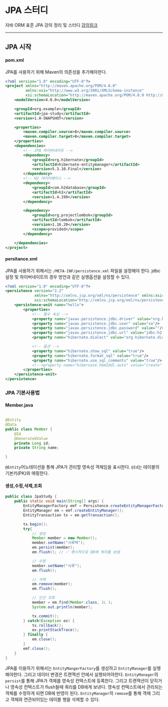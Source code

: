 # JPA 스터디

자바 ORM 표준 JPA 강의 정리 및 스터디 [강의링크](https://www.inflearn.com/course/ORM-JPA-Basic/)

---

## JPA 시작

#### pom.xml

JPA를 사용하기 위해 Maven의 의존성을 추가해야한다.

```xml
<?xml version="1.0" encoding="UTF-8"?>
<project xmlns="http://maven.apache.org/POM/4.0.0"
         xmlns:xsi="http://www.w3.org/2001/XMLSchema-instance"
         xsi:schemaLocation="http://maven.apache.org/POM/4.0.0 http://maven.apache.org/xsd/maven-4.0.0.xsd">
    <modelVersion>4.0.0</modelVersion>

    <groupId>org.example</groupId>
    <artifactId>jpa-study</artifactId>
    <version>1.0-SNAPSHOT</version>

    <properties>
        <maven.compiler.source>8</maven.compiler.source>
        <maven.compiler.target>8</maven.compiler.target>
    </properties>
    <dependencies>
        <!-- JPA 하이버네이트 -->
        <dependency>
            <groupId>org.hibernate</groupId>
            <artifactId>hibernate-entitymanager</artifactId>
            <version>5.3.10.Final</version>
        </dependency>
        <!-- H2 데이터베이스 -->
        <dependency>
            <groupId>com.h2database</groupId>
            <artifactId>h2</artifactId>
            <version>1.4.199</version>
        </dependency>

        <dependency>
            <groupId>org.projectlombok</groupId>
            <artifactId>lombok</artifactId>
            <version>1.16.20</version>
            <scope>provided</scope>
        </dependency>

    </dependencies>
</project>
```

#### persitance.xml

JPA를 사용하기 위해서는 `/META-INF/persistence.xml` 파일을 설정해야 한다. jdbc 설정 및 하이버네이트의 경우 방언과 같은 실행옵션을 설정할 수 있다.

```xml
<?xml version="1.0" encoding="UTF-8"?>
<persistence version="2.2"
             xmlns="http://xmlns.jcp.org/xml/ns/persistence" xmlns:xsi="http://www.w3.org/2001/XMLSchema-instance"
             xsi:schemaLocation="http://xmlns.jcp.org/xml/ns/persistence http://xmlns.jcp.org/xml/ns/persistence/persistence_2_2.xsd">
    <persistence-unit name="hello">
        <properties>
            <!-- 필수 속성 -->
            <property name="javax.persistence.jdbc.driver" value="org.h2.Driver"/>
            <property name="javax.persistence.jdbc.user" value="sa"/>
            <property name="javax.persistence.jdbc.password" value=""/>
            <property name="javax.persistence.jdbc.url" value="jdbc:h2:tcp://localhost/~/test"/>
            <property name="hibernate.dialect" value="org.hibernate.dialect.H2Dialect"/>

            <!-- 옵션 -->
            <property name="hibernate.show_sql" value="true"/>
            <property name="hibernate.format_sql" value="true"/>
            <property name="hibernate.use_sql_comments" value="true"/>
            <!--<property name="hibernate.hbm2ddl.auto" value="create" />-->
        </properties>
    </persistence-unit>
</persistence>
``` 

### JPA 기본사용법

#### Member.java

```java

@Entity
@Data
public class Member {
    @Id
    @GeneratedValue
    private Long id;
    private String name;

}
```

`@Entity`어노테이션을 통해 JPA가 관리할 영속성 객체임을 표시한다.
`@Id`는 테이블의 기본키(PK)와 매핑한다.

#### 생성,수정,삭제,조회

```java
public class JpaStudy {
    public static void main(String[] args) {
        EntityManagerFactory emf = Persistence.createEntityManagerFactory("hello");
        EntityManager em = emf.createEntityManager();
        EntityTransaction tx = em.getTransaction();

        tx.begin();
        try{
            // 생성
            Member member = new Member();
            member.setName("시루떡");
            em.persist(member);
            em.flush(); // ✅ 명시적으로 DB에 쿼리를 보냄

            // 수정
            member.setName("시루");
            em.flush();

            // 삭제
            em.remove(member);
            em.flush();

            // 단건 조회
            member = em.find(Member.class, 1L );
            System.out.println(member);

            tx.commit();
        } catch(Exception ex) {
            tx.rollback();
            ex.printStackTrace();
        } finally {
            em.close();
        }
        emf.close();
    }
}
```
JPA를 이용하기 위해서는 `EntityMangerFactory`를 생성하고 `EntityManager`를 실행해야한다. 그리고 데이터 변경은
트랜잭션 안에서 실행되어야한다.
`EntityManager`의 `persist`를 통해 JPA가 객체를 영속성 컨텍스트에 등록한다. 그리고 트랜잭션이 닫히거나 영속성 컨택스트가 flush될때 쿼리를 
DB에게 보낸다. 영속성 컨택스트에서 관리되는 객체를 수정하게 되면 DB에 반영이 된다. `EntityManager`의 `remove`를 통해 객체 그리고 객체와
연관되어있는 테이블 행을 삭제할 수 있다. 